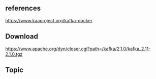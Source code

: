 ## references
https://www.kaaproject.org/kafka-docker

## Download
https://www.apache.org/dyn/closer.cgi?path=/kafka/2.1.0/kafka_2.11-2.1.0.tgz

## Topic
